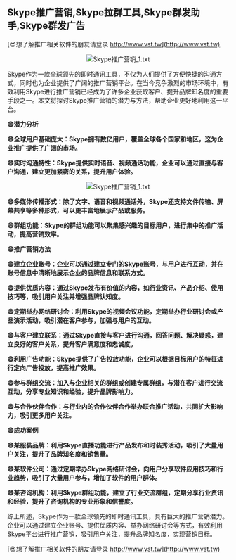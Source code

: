 ## **Skype推广营销,Skype拉群工具,Skype群发助手,Skype群发广告**

[😍想了解推广相关软件的朋友请登录 http://www.vst.tw](http://www.vst.tw)

 <center><img src="https://vst.tw/MP4/tuiguang/png/2.png" alt="Skype推广营销_1.txt"></center>

Skype作为一款全球领先的即时通讯工具，不仅为人们提供了方便快捷的沟通方式，同时也为企业提供了广阔的推广营销平台。在当今竞争激烈的市场环境中，有效利用Skype进行推广营销已经成为了许多企业获取客户、提升品牌知名度的重要手段之一。本文将探讨Skype推广营销的潜力与方法，帮助企业更好地利用这一平台。

**😄潜力分析**

**😄全球用户基础庞大：Skype拥有数亿用户，覆盖全球各个国家和地区，这为企业推广提供了广阔的市场。**

**😄实时沟通特性：Skype提供实时语音、视频通话功能，企业可以通过直接与客户沟通，建立更加紧密的关系，提升用户体验。**

 <center><img src="https://vst.tw/MP4/tuiguang/png/3.png" alt="Skype推广营销_1.txt"></center>

**😄多媒体传播形式：除了文字、语音和视频通话外，Skype还支持文件传输、屏幕共享等多种形式，可以更丰富地展示产品或服务。**

**😄群组功能：Skype的群组功能可以聚集感兴趣的目标用户，进行集中的推广活动，提高营销效率。**

**😄推广营销方法**

**😄建立企业账号：企业可以通过建立专门的Skype账号，与用户进行互动，并在账号信息中清晰地展示企业的品牌信息和联系方式。**

**😄提供优质内容：通过Skype发布有价值的内容，如行业资讯、产品介绍、使用技巧等，吸引用户关注并增强品牌认知度。**

**😄定期举办网络研讨会：利用Skype的视频会议功能，定期举办行业研讨会或产品演示活动，吸引潜在客户参与，加强与用户的互动。**

**😄与客户建立联系：通过Skype直接与客户进行沟通，回答问题、解决疑惑，建立良好的客户关系，提升客户满意度和忠诚度。**

**😄利用广告功能：Skype提供了广告投放功能，企业可以根据目标用户的特征进行定向广告投放，提高推广效果。**

**😄参与群组交流：加入与企业相关的群组或创建专属群组，与潜在客户进行交流互动，分享专业知识和经验，提升品牌影响力。**

**😄与合作伙伴合作：与行业内的合作伙伴合作举办联合推广活动，共同扩大影响力，吸引更多用户关注。**

**😄成功案例**

**😄某服装品牌：利用Skype直播功能进行产品发布和时装秀活动，吸引了大量用户关注，提升了品牌知名度和销售量。**

**😄某软件公司：通过定期举办Skype网络研讨会，向用户分享软件应用技巧和行业趋势，吸引了大量用户参与，增加了软件的用户群体。**

**😄某咨询机构：利用Skype群组功能，建立了行业交流群组，定期分享行业资讯和经验，提升了咨询机构的专业形象和信誉度。**

综上所述，Skype作为一款全球领先的即时通讯工具，具有巨大的推广营销潜力。企业可以通过建立企业账号、提供优质内容、举办网络研讨会等方式，有效利用Skype平台进行推广营销，吸引用户关注，提升品牌知名度，实现营销目标。

[😍想了解推广相关软件的朋友请登录 http://www.vst.tw](http://www.vst.tw)



